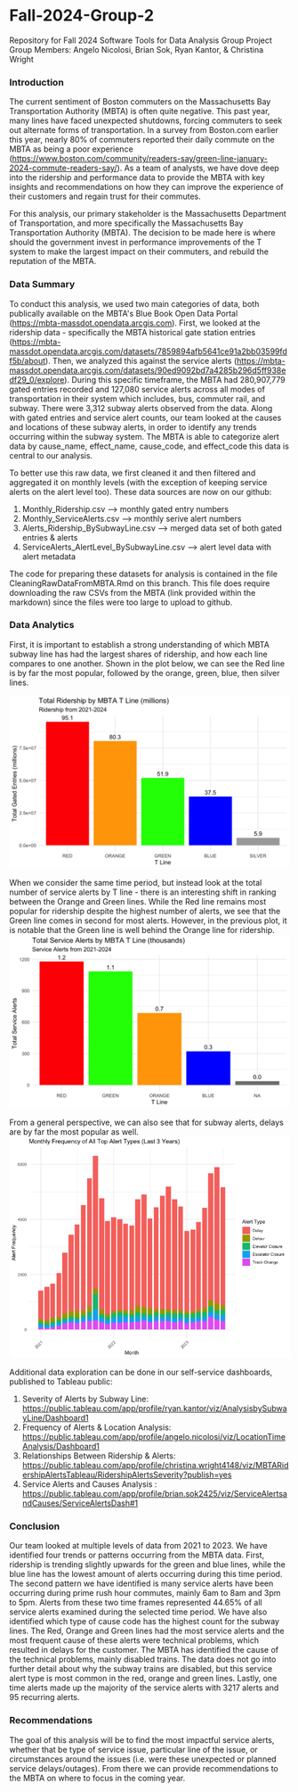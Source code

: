 # Fall-2024-Group-2
Repository for Fall 2024 Software Tools for Data Analysis Group Project
Group Members: Angelo Nicolosi, Brian Sok, Ryan Kantor, & Christina Wright

### Introduction
The current sentiment of Boston commuters on the Massachusetts Bay Transportation Authority (MBTA) is often quite negative. This past year, many lines have faced unexpected shutdowns, forcing commuters to seek out alternate forms of transportation. In a survey from Boston.com earlier this year, nearly 80% of commuters reported their daily commute on the MBTA as being a poor experience (https://www.boston.com/community/readers-say/green-line-january-2024-commute-readers-say/). As a team of analysts, we have dove deep into the ridership and performance data to provide the MBTA with key insights and recommendations on how they can improve the experience of their customers and regain trust for their commutes.

For this analysis, our primary stakeholder is the Massachusetts Department of Transportation, and more specifically the Massachusetts Bay Transportation Authority (MBTA). The decision to be made here is where should the government invest in performance improvements of the T system to make the largest impact on their commuters, and rebuild the reputation of the MBTA.

### Data Summary
To conduct this analysis, we used two main categories of data, both publically available on the MBTA's Blue Book Open Data Portal (https://mbta-massdot.opendata.arcgis.com). First, we looked at the ridership data - specifically the MBTA historical gate station entries (https://mbta-massdot.opendata.arcgis.com/datasets/7859894afb5641ce91a2bb03599fdf5b/about). Then, we analyzed this against the service alerts (https://mbta-massdot.opendata.arcgis.com/datasets/90ed9092bd7a4285b296d5ff938edf29_0/explore). During this specific timeframe, the MBTA had 280,907,779  gated entries recorded and  127,080 service alerts across all modes of transportation in their system which includes, bus, commuter rail, and subway. There were 3,312 subway alerts observed from the data. Along with gated entries and service alert counts, our team looked at the causes and locations of these subway alerts, in order to identify any trends occurring within the subway system. The MBTA is able to categorize alert data by cause_name, effect_name, cause_code, and effect_code this data is central to our analysis. 

To better use this raw data, we first cleaned it and then filtered and aggregated it on monthly levels (with the exception of keeping service alerts on the alert level too). These data sources are now on our github:
1. Monthly_Ridership.csv --> monthly gated entry numbers
2. Monthly_ServiceAlerts.csv --> monthly serive alert numbers
3. Alerts_Ridership_BySubwayLine.csv --> merged data set of both gated entries & alerts
4. ServiceAlerts_AlertLevel_BySubwayLine.csv --> alert level data with alert metadata

The code for preparing these datasets for analysis is contained in the file CleaningRawDataFromMBTA.Rmd on this branch. This file does require downloading the raw CSVs from the MBTA (link provided within the markdown) since the files were too large to upload to github. 

### Data Analytics

First, it is important to establish a strong understanding of which MBTA subway line has had the largest shares of ridership, and how each line compares to one another. Shown in the plot below, we can see the Red line is by far the most popular, followed by the orange, green, blue, then silver lines.

![Ridership by MBTA Line](DataVisualizations/RidershipByTLine.png)

When we consider the same time period, but instead look at the total number of service alerts by T line - there is an interesting shift in ranking between the Orange and Green lines. While the Red line remains most popular for ridership despite the highest number of alerts, we see that the Green line comes in second for most alerts. However, in the previous plot, it is notable that the Green line is well behind the Orange line for ridership.
![Alerts by MBTA Line](DataVisualizations/ServiceAlertsTLine.png)



From a general perspective, we can also see that for subway alerts, delays are by far the most popular as well.
![Alert Frequency](DataVisualizations/AlertFrequency2.png)

Additional data exploration can be done in our self-service dashboards, published to Tableau public:
1. Severity of Alerts by Subway Line: https://public.tableau.com/app/profile/ryan.kantor/viz/AnalysisbySubwayLine/Dashboard1
2. Frequency of Alerts & Location Analysis: https://public.tableau.com/app/profile/angelo.nicolosi/viz/LocationTimeAnalysis/Dashboard1
3. Relationships Between Ridership & Alerts: https://public.tableau.com/app/profile/christina.wright4148/viz/MBTARidershipAlertsTableau/RidershipAlertsSeverity?publish=yes
4. Service Alerts and Causes Analysis : https://public.tableau.com/app/profile/brian.sok2425/viz/ServiceAlertsandCauses/ServiceAlertsDash#1





### Conclusion

 Our team looked at multiple levels of data from 2021 to 2023.  We have identified four trends or patterns occurring from the MBTA data. First, ridership is trending slightly upwards for the green and blue lines, while the blue line has the lowest amount of alerts occurring during this time period. The second pattern we have identified is many service alerts have been occurring during prime rush hour commutes, mainly 6am to 8am and 3pm to 5pm. Alerts from these two time frames represented 44.65% of all service alerts examined during the selected time period. We have also identified which type of cause code has the highest count for the subway lines. The Red, Orange and Green lines had the most service alerts and the most frequent cause of these alerts were technical problems, which resulted in delays for the customer. The MBTA has identified the cause of the technical problems, mainly disabled trains. The data does not go into further detail about why the subway trains are disabled, but this service alert type is most common in the red, orange and green lines. Lastly, one time alerts made up the majority of the service alerts with 3217 alerts and 95 recurring alerts. 

 ### Recommendations
The goal of this analysis will be to find the most impactful service alerts, whether that be type of service issue, particular line of the issue, or circumstances around the issues (i.e. were these unexpected or planned service delays/outages). From there we can provide recommendations to the MBTA on where to focus in the coming year.

